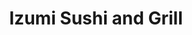 ---
layout: place
title: "Izumi Sushi and Grill"
permalink: /oregon/eugene/izumi-sushi-and-grill.html
stateAbbr: OR
stateName: Oregon
cityName: Eugene
seo:
  name: "Izumi Sushi and Grill"
  type: Restaurant
  links: http://www.izumisushieugene.com/
description: "Izumi Sushi and Grill serves delicious sushi in Eugene, Oregon. Try fresh Japanese dishes for a great dining experience. "
place_id: ChIJV_UlRTfiwFQRLetsnL0I-tY
photos:
  - name: >-
      places/ChIJV_UlRTfiwFQRLetsnL0I-tY/photos/AeeoHcKKwRcVc-Va_ByNFEBEOzMfwR5wf21uc8y57QjcFp_rrS_59wfU_mpDCj-YjoUppsvfENCKPb80fWozTsl7L4YjXCv-T7K-tvTEpvcBHoAiBxH3aSUAeTi_89MlyE9QV3IN0iNu4W8atOXDNEIB-JyiZM2Ps-Y8Tmx1-vQviYeUpbD8RI-kFCrzHicCHkzmu3GYLIjBGwCAwRK2kEwmRZ7EeaoEuS8I2UnuC52bKZlur2nWdejdT11Az7Zs5A5tubIFrjqIjJpN1ejYetnEZZmNfwx9UyhQ84bcqSzIJaOaT2icwIamQeH94ym0ycAfKkVotASjKCBoQ8YX3zewoAtDvuJk9tURRpHzxxLalNCVtmOPAbFb4T3LJF089iccMdlh_2zrMnV8Y5H0Lwy_hIeEmTqlCLBxmPQXC25ZYVGO7ITl
    widthPx: 4032
    heightPx: 3024
    authorAttributions:
      - displayName: Tara Ellsworth
        uri: https://maps.google.com/maps/contrib/108543938414079885344
        photoUri: >-
          https://lh3.googleusercontent.com/a-/ALV-UjV0CfEi0CHmxrmz9OP3hAOrtNqUFoO7R2opnABmEvNH4pNxpkOk7w=s100-p-k-no-mo
    flagContentUri: >-
      https://www.google.com/local/imagery/report/?cb_client=maps_api_places.places_api&image_key=!1e10!2sCIHM0ogKEICAgICXirO69gE&hl=en-US
    googleMapsUri: >-
      https://www.google.com/maps/place//data=!3m4!1e2!3m2!1sCIHM0ogKEICAgICXirO69gE!2e10!4m2!3m1!1s0x54c0e2374525f557:0xd6fa08bd9c6ceb2d
  - name: >-
      places/ChIJV_UlRTfiwFQRLetsnL0I-tY/photos/AeeoHcKko2nuQwW4kAJSmYreLy2SDg-ogGqkK9aDwN_yd-qjvKsxFQz5aeGU5lRDN1RI4jc5cDFj9OGPl0xDLaaZin9oHtnI4dA38UzL6eoc_pVx6aXMDW18c9Q2ht49piXIdPR6dUsdg4OQ9c63q6OjFrnXv5-1yeX5zdKwOQShL7AKedjlT5Co2UvErPvVnsd9L4U1LsgxqAZhMgtuBn4q2z8WompU2XfMmmsA5sIQFATKnvL8NnEoxtr10G1Gkjixzo-oCUlK5xv60oHQxhj7LCBUvXuiTFbn6IsFl9VNrTljZw
    widthPx: 2456
    heightPx: 3072
    authorAttributions:
      - displayName: Izumi Sushi and Grill
        uri: https://maps.google.com/maps/contrib/113061894293102723248
        photoUri: >-
          https://lh3.googleusercontent.com/a-/ALV-UjUj7XlT5OxbU5fl0e_XzSTAieqPGD-emMoUmUpZzH9QEKfFru0=s100-p-k-no-mo
    flagContentUri: >-
      https://www.google.com/local/imagery/report/?cb_client=maps_api_places.places_api&image_key=!1e10!2sAF1QipP1rKv0Hbrz1RXFZVOVm8r3nMpEvW0n9P5U1JAp&hl=en-US
    googleMapsUri: >-
      https://www.google.com/maps/place//data=!3m4!1e2!3m2!1sAF1QipP1rKv0Hbrz1RXFZVOVm8r3nMpEvW0n9P5U1JAp!2e10!4m2!3m1!1s0x54c0e2374525f557:0xd6fa08bd9c6ceb2d
  - name: >-
      places/ChIJV_UlRTfiwFQRLetsnL0I-tY/photos/AeeoHcIUFGBw0lUt8bMAmpUS38QRlpYUnkC0KJ9feAVHEhDQt5bv5hNGolxHogAg5Pdhsxrdped8IE7OMh3TVUX6onrXk5xjzFwx5x9PjTu6igNoy-BEMIHZ_VrDKMIxmTHVLnqxUo6nq6fHCpPxmWm5o3en57rc1Lfk2BJ3k0OoeNr1cYYriF_ixYkqCLGyV6Pa_FWbTUwnBCU4ckjq8iaFXOXWk2oYHJo1GaP3Yx3fM0eDNwYYoU-axxwpDySRYFkE9O0rRlTLfn0Lsnp1JHnM2o3n03GCm_UcwWPsvsL8D6Jlrw
    widthPx: 2495
    heightPx: 3072
    authorAttributions:
      - displayName: Izumi Sushi and Grill
        uri: https://maps.google.com/maps/contrib/113061894293102723248
        photoUri: >-
          https://lh3.googleusercontent.com/a-/ALV-UjUj7XlT5OxbU5fl0e_XzSTAieqPGD-emMoUmUpZzH9QEKfFru0=s100-p-k-no-mo
    flagContentUri: >-
      https://www.google.com/local/imagery/report/?cb_client=maps_api_places.places_api&image_key=!1e10!2sAF1QipOCpN5xfJPePsU8WIby2lZrb_riN9JeBOe-hDkD&hl=en-US
    googleMapsUri: >-
      https://www.google.com/maps/place//data=!3m4!1e2!3m2!1sAF1QipOCpN5xfJPePsU8WIby2lZrb_riN9JeBOe-hDkD!2e10!4m2!3m1!1s0x54c0e2374525f557:0xd6fa08bd9c6ceb2d
  - name: >-
      places/ChIJV_UlRTfiwFQRLetsnL0I-tY/photos/AeeoHcJv_V39HTjbwoe4rtpYt2XxkkTqTGJiThPs58m1v_fFpl8YOB-P_mf1iVmExMye93t_blO3Q---qgdd8MM4KwXVjt_AhHRRELEC6fTmewqsqnAQIYtoD_IGPKSEb5RWxPiScfCF_w1VK82mmo419adMuFCw0YFeO17zkJzwA_-7JnC100kP6rA1mhcGIzKVh4TK1hB8vzx2GuHY7cUmJ-QTWw1RHF2e2yFmJPwXlx3Gci7HKuxb_5aOeb2qJ8WRBC7BIdpExdY-sEGRz9AVvF4nD4sdt2FBHVdDevnTbxwuJ33mEGiNfyrbDQI2E-1GoSWx38IrRunroy3I4K1PXgYRnTg30OKIJtrPtjQRYyUR8aPoEjl16b7PyZXcSuugtaWSCgrgM26kVgpiF51KleHE1ROcQtJZc8bceaCPQc1i1u0
    widthPx: 3024
    heightPx: 4032
    authorAttributions:
      - displayName: John Wagner
        uri: https://maps.google.com/maps/contrib/101134598454642429867
        photoUri: >-
          https://lh3.googleusercontent.com/a-/ALV-UjUcR2DstnJPC4uVkKmHHYarjQ2NY1byhkjvI-xUeAPKbiZ8dwg=s100-p-k-no-mo
    flagContentUri: >-
      https://www.google.com/local/imagery/report/?cb_client=maps_api_places.places_api&image_key=!1e10!2sCIHM0ogKEICAgICfxOXRuAE&hl=en-US
    googleMapsUri: >-
      https://www.google.com/maps/place//data=!3m4!1e2!3m2!1sCIHM0ogKEICAgICfxOXRuAE!2e10!4m2!3m1!1s0x54c0e2374525f557:0xd6fa08bd9c6ceb2d
  - name: >-
      places/ChIJV_UlRTfiwFQRLetsnL0I-tY/photos/AeeoHcLTN7JQgoD7Ngk3RZXsVj9LGUIycD7CafnJDd9JN4VW8TvqUNVuw3B4YHxdrnudPRNpYDd5NmwDiXIN2h1_9yoJ8oFq5AVrsF5Jpj_w4lws1wTBWawuuQlEy8nNyea8K1fmjx5Kc4M7ELEiYMlnch_YgzjJbtrqL5G988quZkVkOy3qNpYnh3T2Q7F5icKTjQLGgXlRAPMZUB1xa8BI70qPOHX0ACVhiFGis_GLp2DBFyAbmqOtbu2iKw7ByIVy5wity3r4KwO58GfO4alLu-Fpv8DQRZoOd7r0L3NAkEGg5w
    widthPx: 2454
    heightPx: 3072
    authorAttributions:
      - displayName: Izumi Sushi and Grill
        uri: https://maps.google.com/maps/contrib/113061894293102723248
        photoUri: >-
          https://lh3.googleusercontent.com/a-/ALV-UjUj7XlT5OxbU5fl0e_XzSTAieqPGD-emMoUmUpZzH9QEKfFru0=s100-p-k-no-mo
    flagContentUri: >-
      https://www.google.com/local/imagery/report/?cb_client=maps_api_places.places_api&image_key=!1e10!2sAF1QipPmD_GFKv1FdVojID0kpTa6ah8TZSNuxohEPLAa&hl=en-US
    googleMapsUri: >-
      https://www.google.com/maps/place//data=!3m4!1e2!3m2!1sAF1QipPmD_GFKv1FdVojID0kpTa6ah8TZSNuxohEPLAa!2e10!4m2!3m1!1s0x54c0e2374525f557:0xd6fa08bd9c6ceb2d
  - name: >-
      places/ChIJV_UlRTfiwFQRLetsnL0I-tY/photos/AeeoHcLFT6at5AxBy0l2-oBwOJQ7W7PkdSYiKr2WembhIn43MdlGNGS3SqEYmbCTh7HEINDPo5mRAgvO8XFl-nipru0IfT6fS4umyy7VszjIg6EApGf9MpcRzmgNRMRuZ8am7VrPHeIbTCGwRNEcjGSRcjqNSPRN3Ux7wc3PjV2brYTD9Qe4PaX0lmN0yJe34lEYssVJvKxpTMpzvH2_7dVsF38r8DxwJS10s-S4fuWqlu3bzFqNGX9QVVDArEu1Hloz3Q6iINbZhDbiGHza1dGHfsA0DZhJxSmJMGuqPUK2Nf4NqQ
    widthPx: 2598
    heightPx: 3072
    authorAttributions:
      - displayName: Izumi Sushi and Grill
        uri: https://maps.google.com/maps/contrib/113061894293102723248
        photoUri: >-
          https://lh3.googleusercontent.com/a-/ALV-UjUj7XlT5OxbU5fl0e_XzSTAieqPGD-emMoUmUpZzH9QEKfFru0=s100-p-k-no-mo
    flagContentUri: >-
      https://www.google.com/local/imagery/report/?cb_client=maps_api_places.places_api&image_key=!1e10!2sAF1QipPwS1lmzgSe3l6UvOTPg9w3Na5oNUHnLdCm_y4Y&hl=en-US
    googleMapsUri: >-
      https://www.google.com/maps/place//data=!3m4!1e2!3m2!1sAF1QipPwS1lmzgSe3l6UvOTPg9w3Na5oNUHnLdCm_y4Y!2e10!4m2!3m1!1s0x54c0e2374525f557:0xd6fa08bd9c6ceb2d
  - name: >-
      places/ChIJV_UlRTfiwFQRLetsnL0I-tY/photos/AeeoHcIxiWH0kOLhCgxE7p9KTTPnBRDrYD2A3Oc61cditDxvfl4tUCZmvKba8CzbsqyvDn8nc67BV4bXDGWw1Rz0czDKcoMVufk3Y86DXMN_Cj5pMYGiPwGD993YU3IH21Wz8rGLx2LHydyQoRpCcVh5keWB3x3X_MaFaIeV4lmJoxCC3wW5CrAQEesp5ei1pZkU2ZDjaX9O2zYnTf4y0T0LqEhc0qdO2tOyHsYYe_iUHJ41T41mhM6qgR8O7GeKfi0RZ5HaZS5SE2HdpopwbILjV_xUOFmy9zI7DxyguKqPXf2lRBFJ4MCxiWVNiNSooCCovv1Hyxc4AjJWGyKbpCPcLih4I-9DOb6-aH4rGWI7EFzyJJA_U4lPJHFSA4C4JeVujLg8dZkXhYwqaEDO0W0cLpLTOmgaSy39Ba1bu_SOb0w
    widthPx: 4032
    heightPx: 3024
    authorAttributions:
      - displayName: anna annasia
        uri: https://maps.google.com/maps/contrib/106441054654397557404
        photoUri: >-
          https://lh3.googleusercontent.com/a/ACg8ocIZPfXTpyeMnmOUJvhpWGZF0ewsGFwIac2zz3XU_8QQMWI6Mw=s100-p-k-no-mo
    flagContentUri: >-
      https://www.google.com/local/imagery/report/?cb_client=maps_api_places.places_api&image_key=!1e10!2sCIHM0ogKEICAgIC3nofpJw&hl=en-US
    googleMapsUri: >-
      https://www.google.com/maps/place//data=!3m4!1e2!3m2!1sCIHM0ogKEICAgIC3nofpJw!2e10!4m2!3m1!1s0x54c0e2374525f557:0xd6fa08bd9c6ceb2d
  - name: >-
      places/ChIJV_UlRTfiwFQRLetsnL0I-tY/photos/AeeoHcLB7pVvtnLSaso786_ud5eg9x55_sA1B1AePTFukeZ8d3900IF5FggzXgmGxMN7KRGZdM_AE7rLeu9k_HCil6GiafxBco2oTVNv1PCl8pInuX9irSxVpM7aUWjQ_yaqUp-kHw8SykOKP15NiVmX3blnQ80bwUZf9M3sD3UVASvhxN40AwU1nYT_0v07AeqjanQYNB0xS6y5BsSJyospSa8MUOU2EPq9oaNRIWLKZrwOE7o7nnD2PjZ4U6xWAfcubUlHlF-WxoR2Na7bTAO8wZAmuM-BII1mq_mWpsqQnFdF0IxnapvTbeAVp42eaw8EnU-PmySm9DzafqLKy2ea6u-vh_Y8v_nrV0LD1oqRpNLqGZ0Ek_3IEFN-QPDdzdtWKFpM59gUQR3y-j8cus1mFAyDnK3znHnfWp4lYhvDfxn7hKc
    widthPx: 4032
    heightPx: 2478
    authorAttributions:
      - displayName: Christine Cornelius
        uri: https://maps.google.com/maps/contrib/107247636415933360614
        photoUri: >-
          https://lh3.googleusercontent.com/a-/ALV-UjXGvcYVSccRgdWNzvq3cfflpwKfSYiB2gmpwB-bhQ6tlgvd8dw=s100-p-k-no-mo
    flagContentUri: >-
      https://www.google.com/local/imagery/report/?cb_client=maps_api_places.places_api&image_key=!1e10!2sCIHM0ogKEICAgICx1pSgtgE&hl=en-US
    googleMapsUri: >-
      https://www.google.com/maps/place//data=!3m4!1e2!3m2!1sCIHM0ogKEICAgICx1pSgtgE!2e10!4m2!3m1!1s0x54c0e2374525f557:0xd6fa08bd9c6ceb2d
  - name: >-
      places/ChIJV_UlRTfiwFQRLetsnL0I-tY/photos/AeeoHcKzWTo0YzzD2e5RrsNnkXa9Fd6_t9Q0eezGoHgMZkrcMuWe-diFqUqK2CaGGimgl2A6uMEiIE_5APJ-2z9I9TOyF_BRoXE2B-o40my3q168rK-7iYdDEbbnJG20ABU5g8Vx_HDmVPd4HMPEPrM-HICRRVAZbAtKVP8asT4XeZlvjkrWPlpUIK2e-y3svgk3Z8cLRI74tG4VwGOiEGphsMoEZ447OwAHje-ABkbBvqXrWQSEAHHZmAhjhhNQN9u8qNQ7lK0URKZB6bpIzD-XmtOqOKsUTh88v6oj5cylnlOZLsAkiqPJgGZVFo58bf5fgwmrFZJULAtwo0cwza42jCFb8N5L_wbvfhkjogfpyN-JJcgWPPWsS3rnzqGQrtRWAAgtH9_zG2sq2u_78N4NQrUjV9zuNeS56ehTES6Qg8rRQ_C5
    widthPx: 3899
    heightPx: 2940
    authorAttributions:
      - displayName: Amy SRIPAN
        uri: https://maps.google.com/maps/contrib/113428527518115430922
        photoUri: >-
          https://lh3.googleusercontent.com/a-/ALV-UjVTaS3XD_ykdOox7CTw-i1q81qetT_Cd4evK4Kkh9yIOxTqiyHh=s100-p-k-no-mo
    flagContentUri: >-
      https://www.google.com/local/imagery/report/?cb_client=maps_api_places.places_api&image_key=!1e10!2sCIHM0ogKEICAgIC9_-m2vQE&hl=en-US
    googleMapsUri: >-
      https://www.google.com/maps/place//data=!3m4!1e2!3m2!1sCIHM0ogKEICAgIC9_-m2vQE!2e10!4m2!3m1!1s0x54c0e2374525f557:0xd6fa08bd9c6ceb2d
  - name: >-
      places/ChIJV_UlRTfiwFQRLetsnL0I-tY/photos/AeeoHcLoWmGsL1CFM7h4hptZ7IX9L6U6Q9bvtFMWKQ7EmYnRtm7dXN-rlEZKKCDQ47R0nRFQxIJfapaSMfYtg4WzpaI6qcjEmrsEcV0BWLsX7guBxD6G-1p3UFIn139wRkLsLh_q3rVoilbcLAaF8TuGI6AB2CwLq4vUV2_9mYq6wa7aUMHMYdpUCvHmgkkdmiRIJHviqA9TTpMfX_NFwZvN_4JZYwIBb0Rhc7FetnXH4gGNSqcv-O0YG8-nI3bh2sSBb9uMoPMw8MbOyICZuFPrUIzd7rOYDsdBQLzdJrArPi-cGKgYekAUVBOGmbQePKsehCv1KnQAzM7kksg_rpez_OwxeOL4IX6dKgaZZxuRh7fePEs1t4kjAeMoEc4qyw-W3cChy17dmEidRJvIJXOrFtNsWcUf-B0vKBfr80gQ4w2t5j-P
    widthPx: 3024
    heightPx: 4032
    authorAttributions:
      - displayName: Amy SRIPAN
        uri: https://maps.google.com/maps/contrib/113428527518115430922
        photoUri: >-
          https://lh3.googleusercontent.com/a-/ALV-UjVTaS3XD_ykdOox7CTw-i1q81qetT_Cd4evK4Kkh9yIOxTqiyHh=s100-p-k-no-mo
    flagContentUri: >-
      https://www.google.com/local/imagery/report/?cb_client=maps_api_places.places_api&image_key=!1e10!2sCIHM0ogKEICAgMCA9ZqLugE&hl=en-US
    googleMapsUri: >-
      https://www.google.com/maps/place//data=!3m4!1e2!3m2!1sCIHM0ogKEICAgMCA9ZqLugE!2e10!4m2!3m1!1s0x54c0e2374525f557:0xd6fa08bd9c6ceb2d
address: 2773 Shadowview, Eugene, OR 97408, USA
street: 2773 Shadowview
city: Eugene
state: OR
zip: '97408'
country: USA
neighborhood: null
latitude: '44.093212'
longitude: '-123.060036'
accessibility_options:
  wheelchairAccessibleParking: true
  wheelchairAccessibleEntrance: true
  wheelchairAccessibleRestroom: true
  wheelchairAccessibleSeating: true
business_status: OPERATIONAL
name: Izumi Sushi and Grill
google_maps_links:
  directionsUri: >-
    https://www.google.com/maps/dir//''/data=!4m7!4m6!1m1!4e2!1m2!1m1!1s0x54c0e2374525f557:0xd6fa08bd9c6ceb2d!3e0
  placeUri: https://maps.google.com/?cid=15490703478760467245
  writeAReviewUri: >-
    https://www.google.com/maps/place//data=!4m3!3m2!1s0x54c0e2374525f557:0xd6fa08bd9c6ceb2d!12e1
  reviewsUri: >-
    https://www.google.com/maps/place//data=!4m4!3m3!1s0x54c0e2374525f557:0xd6fa08bd9c6ceb2d!9m1!1b1
  photosUri: >-
    https://www.google.com/maps/place//data=!4m3!3m2!1s0x54c0e2374525f557:0xd6fa08bd9c6ceb2d!10e5
primary_type: Sushi Restaurant
opening_hours:
  regular: null
  current: null
secondary_opening_hours:
  regular:
    weekdayDescriptions: null
    type: null
  current:
    weekdayDescriptions: null
    type: null
phone: (541) 683-1201
price_level: PRICE_LEVEL_MODERATE
price_range: $20 &ndash; $30
rating: '4.3'
rating_count: 1168
website: http://www.izumisushieugene.com/
reviews: null
parking_options: null
payment_options: null
allow_dogs: null
curbside_pickup: null
delivery: null
dine_in: null
good_for_children: null
good_for_groups: null
good_for_sports: null
live_music: null
menu_for_children: null
outdoor_seating: null
reservable: null
restroom: null
serves_beer: null
serves_breakfast: null
serves_brunch: null
serves_cocktails: null
serves_coffee: null
serves_dinner: null
serves_dessert: null
serves_lunch: null
serves_vegetarian_food: null
serves_wine: null
takeout: null
summary: null

---
